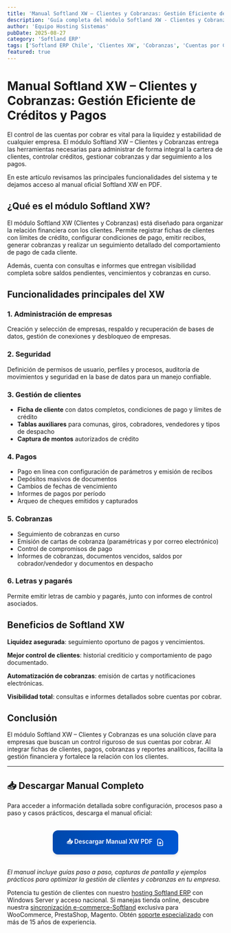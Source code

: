 ```yaml
---
title: 'Manual Softland XW – Clientes y Cobranzas: Gestión Eficiente de Créditos y Pagos'
description: 'Guía completa del módulo Softland XW - Clientes y Cobranzas. Control integral de cuentas por cobrar, límites de crédito y seguimiento de pagos.'
author: 'Equipo Hosting Sistemas'
pubDate: 2025-08-27
category: 'Softland ERP'
tags: ['Softland ERP Chile', 'Clientes XW', 'Cobranzas', 'Cuentas por Cobrar', 'Manual Softland']
featured: true
---
```


# Manual Softland XW – Clientes y Cobranzas: Gestión Eficiente de Créditos y Pagos

El control de las cuentas por cobrar es vital para la liquidez y estabilidad de cualquier empresa. El módulo Softland XW – Clientes y Cobranzas entrega las herramientas necesarias para administrar de forma integral la cartera de clientes, controlar créditos, gestionar cobranzas y dar seguimiento a los pagos.

En este artículo revisamos las principales funcionalidades del sistema y te dejamos acceso al manual oficial Softland XW en PDF.

## ¿Qué es el módulo Softland XW?

El módulo Softland XW (Clientes y Cobranzas) está diseñado para organizar la relación financiera con los clientes. Permite registrar fichas de clientes con límites de crédito, configurar condiciones de pago, emitir recibos, generar cobranzas y realizar un seguimiento detallado del comportamiento de pago de cada cliente.

Además, cuenta con consultas e informes que entregan visibilidad completa sobre saldos pendientes, vencimientos y cobranzas en curso.

## Funcionalidades principales del XW

### 1. Administración de empresas

Creación y selección de empresas, respaldo y recuperación de bases de datos, gestión de conexiones y desbloqueo de empresas.

### 2. Seguridad

Definición de permisos de usuario, perfiles y procesos, auditoría de movimientos y seguridad en la base de datos para un manejo confiable.

### 3. Gestión de clientes

- **Ficha de cliente** con datos completos, condiciones de pago y límites de crédito
- **Tablas auxiliares** para comunas, giros, cobradores, vendedores y tipos de despacho
- **Captura de montos** autorizados de crédito

### 4. Pagos

- Pago en línea con configuración de parámetros y emisión de recibos
- Depósitos masivos de documentos
- Cambios de fechas de vencimiento
- Informes de pagos por período
- Arqueo de cheques emitidos y capturados

### 5. Cobranzas

- Seguimiento de cobranzas en curso
- Emisión de cartas de cobranza (paramétricas y por correo electrónico)
- Control de compromisos de pago
- Informes de cobranzas, documentos vencidos, saldos por cobrador/vendedor y documentos en despacho

### 6. Letras y pagarés

Permite emitir letras de cambio y pagarés, junto con informes de control asociados.

## Beneficios de Softland XW

**Liquidez asegurada**: seguimiento oportuno de pagos y vencimientos.

**Mejor control de clientes**: historial crediticio y comportamiento de pago documentado.

**Automatización de cobranzas**: emisión de cartas y notificaciones electrónicas.

**Visibilidad total**: consultas e informes detallados sobre cuentas por cobrar.

## Conclusión

El módulo Softland XW – Clientes y Cobranzas es una solución clave para empresas que buscan un control riguroso de sus cuentas por cobrar. Al integrar fichas de clientes, pagos, cobranzas y reportes analíticos, facilita la gestión financiera y fortalece la relación con los clientes.

---

## 📥 Descargar Manual Completo

Para acceder a información detallada sobre configuración, procesos paso a paso y casos prácticos, descarga el manual oficial:

<div style="text-align: center; margin: 2rem 0;">
  <a 
    href="https://ghdqgcnsaglvrwdtklkq.supabase.co/storage/v1/object/public/manuales-softland/Manual-XW.pdf" 
    download="Manual-Softland-XW-Clientes-Cobranzas.pdf"
    style="display: inline-flex; align-items: center; gap: 0.5rem; background: linear-gradient(135deg, #0048AB, #0058D6); color: white; padding: 1rem 2rem; border-radius: 0.75rem; font-weight: 600; text-decoration: none; box-shadow: 0 4px 6px -1px rgb(0 0 0 / 0.1); transition: all 0.3s ease;"
  >
    📥 Descargar Manual XW PDF
    <svg style="width: 1.25rem; height: 1.25rem;" fill="none" stroke="currentColor" viewBox="0 0 24 24">
      <path stroke-linecap="round" stroke-linejoin="round" stroke-width="2" d="M12 10v6m0 0l-3-3m3 3l3-3m2 8H7a2 2 0 01-2-2V5a2 2 0 012-2h5.586a1 1 0 01.707.293l5.414 5.414a1 1 0 01.293.707V19a2 2 0 01-2 2z"></path>
    </svg>
  </a>
</div>

*El manual incluye guías paso a paso, capturas de pantalla y ejemplos prácticos para optimizar la gestión de clientes y cobranzas en tu empresa.*

Potencia tu gestión de clientes con nuestro [hosting Softland ERP](/servicios/hosting-softland-erp) con Windows Server y acceso nacional. Si manejas tienda online, descubre nuestra [sincronización e-commerce-Softland](/servicios/sincronizacion) exclusiva para WooCommerce, PrestaShop, Magento. Obtén [soporte especializado](/servicios/soporte-softland-erp) con más de 15 años de experiencia.
